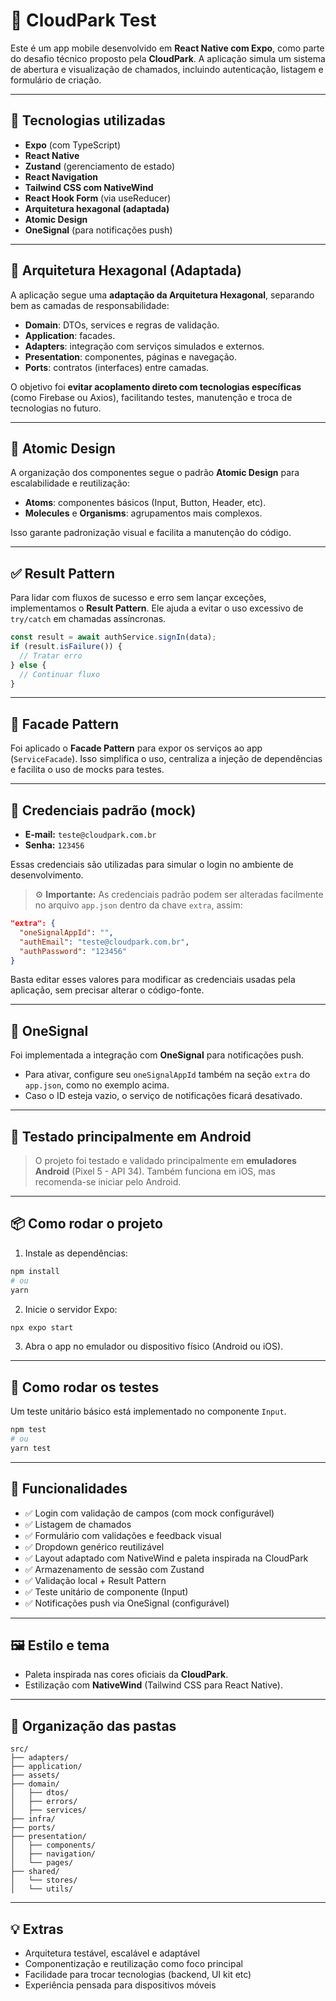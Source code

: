# 🚀 CloudPark Test

Este é um app mobile desenvolvido em **React Native com Expo**, como parte do desafio técnico proposto pela **CloudPark**. A aplicação simula um sistema de abertura e visualização de chamados, incluindo autenticação, listagem e formulário de criação.

---

## 📱 Tecnologias utilizadas

* **Expo** (com TypeScript)
* **React Native**
* **Zustand** (gerenciamento de estado)
* **React Navigation**
* **Tailwind CSS com NativeWind**
* **React Hook Form** (via useReducer)
* **Arquitetura hexagonal (adaptada)**
* **Atomic Design**
* **OneSignal** (para notificações push)

---

## 🧠 Arquitetura Hexagonal (Adaptada)

A aplicação segue uma **adaptação da Arquitetura Hexagonal**, separando bem as camadas de responsabilidade:

* **Domain**:  DTOs, services e regras de validação.
* **Application**: facades.
* **Adapters**: integração com serviços simulados e externos.
* **Presentation**: componentes, páginas e navegação.
* **Ports**: contratos (interfaces) entre camadas.

O objetivo foi **evitar acoplamento direto com tecnologias específicas** (como Firebase ou Axios), facilitando testes, manutenção e troca de tecnologias no futuro.

---

## 🧩 Atomic Design

A organização dos componentes segue o padrão **Atomic Design** para escalabilidade e reutilização:

* **Atoms**: componentes básicos (Input, Button, Header, etc).
* **Molecules** e **Organisms**: agrupamentos mais complexos.

Isso garante padronização visual e facilita a manutenção do código.

---

## ✅ Result Pattern

Para lidar com fluxos de sucesso e erro sem lançar exceções, implementamos o **Result Pattern**. Ele ajuda a evitar o uso excessivo de `try/catch` em chamadas assíncronas.

```ts
const result = await authService.signIn(data);
if (result.isFailure()) {
  // Tratar erro
} else {
  // Continuar fluxo
}
```

---

## 🧰 Facade Pattern

Foi aplicado o **Facade Pattern** para expor os serviços ao app (`ServiceFacade`). Isso simplifica o uso, centraliza a injeção de dependências e facilita o uso de mocks para testes.

---

## 🔐 Credenciais padrão (mock)

* **E-mail:** `teste@cloudpark.com.br`
* **Senha:** `123456`

Essas credenciais são utilizadas para simular o login no ambiente de desenvolvimento.

> ⚙️ **Importante:** As credenciais padrão podem ser alteradas facilmente no arquivo `app.json` dentro da chave `extra`, assim:

```json
"extra": {
  "oneSignalAppId": "",
  "authEmail": "teste@cloudpark.com.br",
  "authPassword": "123456"
}
```

Basta editar esses valores para modificar as credenciais usadas pela aplicação, sem precisar alterar o código-fonte.

---

## 🚨 OneSignal

Foi implementada a integração com **OneSignal** para notificações push.

* Para ativar, configure seu `oneSignalAppId` também na seção `extra` do `app.json`, como no exemplo acima.
* Caso o ID esteja vazio, o serviço de notificações ficará desativado.

---

## 📲 Testado principalmente em Android

> O projeto foi testado e validado principalmente em **emuladores Android** (Pixel 5 - API 34).
> Também funciona em iOS, mas recomenda-se iniciar pelo Android.

---

## 📦 Como rodar o projeto

1. Instale as dependências:

```bash
npm install
# ou
yarn
```

2. Inicie o servidor Expo:

```bash
npx expo start
```

3. Abra o app no emulador ou dispositivo físico (Android ou iOS).

---

## 🧪 Como rodar os testes

Um teste unitário básico está implementado no componente `Input`.

```bash
npm test
# ou
yarn test
```

---

## 📝 Funcionalidades

* ✅ Login com validação de campos (com mock configurável)
* ✅ Listagem de chamados
* ✅ Formulário com validações e feedback visual
* ✅ Dropdown genérico reutilizável
* ✅ Layout adaptado com NativeWind e paleta inspirada na CloudPark
* ✅ Armazenamento de sessão com Zustand
* ✅ Validação local + Result Pattern
* ✅ Teste unitário de componente (Input)
* ✅ Notificações push via OneSignal (configurável)

---

## 🖼️ Estilo e tema

* Paleta inspirada nas cores oficiais da **CloudPark**.
* Estilização com **NativeWind** (Tailwind CSS para React Native).

---

## 📂 Organização das pastas

```
src/
├── adapters/
├── application/
├── assets/
├── domain/
│   ├── dtos/
│   ├── errors/
│   ├── services/
├── infra/
├── ports/
├── presentation/
│   ├── components/
│   ├── navigation/
│   └── pages/
├── shared/
│   └── stores/
│   └── utils/

```

---

## 💡 Extras

* Arquitetura testável, escalável e adaptável
* Componentização e reutilização como foco principal
* Facilidade para trocar tecnologias (backend, UI kit etc)
* Experiência pensada para dispositivos móveis
